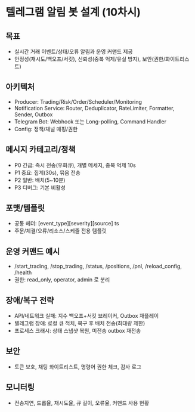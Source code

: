 # 텔레그램 알림 봇 설계 (10차시)

## 목표
- 실시간 거래 이벤트/상태/오류 알림과 운영 커맨드 제공
- 안정성(재시도/백오프/서킷), 신뢰성(중복 억제/유실 방지), 보안(권한/화이트리스트)

## 아키텍처
- Producer: Trading/Risk/Order/Scheduler/Monitoring
- Notification Service: Router, Deduplicator, RateLimiter, Formatter, Sender, Outbox
- Telegram Bot: Webhook 또는 Long-polling, Command Handler
- Config: 정책/채널 매핑/권한

## 메시지 카테고리/정책
- P0 긴급: 즉시 전송(우회큐), 개별 메세지, 중복 억제 10s
- P1 중요: 집계(30s), 묶음 전송
- P2 일반: 배치(5~10분)
- P3 디버그: 기본 비활성

## 포맷/템플릿
- 공통 헤더: [event_type][severity][source] ts
- 주문/체결/오류/리소스/스케줄 전용 템플릿

## 운영 커맨드 예시
- /start_trading, /stop_trading, /status, /positions, /pnl, /reload_config, /health
- 권한: read_only, operator, admin 로 분리

## 장애/복구 전략
- API/네트워크 실패: 지수 백오프+서킷 브레이커, Outbox 재플레이
- 텔레그램 장애: 로컬 큐 적치, 복구 후 배치 전송(최대량 제한)
- 프로세스 크래시: 상태 스냅샷 복원, 미전송 outbox 재전송

## 보안
- 토큰 보호, 채팅 화이트리스트, 명령어 권한 체크, 감사 로그

## 모니터링
- 전송지연, 드롭율, 재시도율, 큐 길이, 오류율, 커맨드 사용 현황
